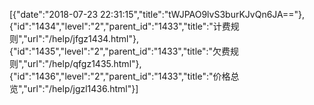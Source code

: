 [{"date":"2018-07-23 22:31:15","title":"tWJPAO9lvS3burKJvQn6JA=="},{"id":"1434","level":"2","parent_id":"1433","title":"计费规则","url":"/help/jfgz1434.html"},{"id":"1435","level":"2","parent_id":"1433","title":"欠费规则","url":"/help/qfgz1435.html"},{"id":"1436","level":"2","parent_id":"1433","title":"价格总览","url":"/help/jgzl1436.html"}]